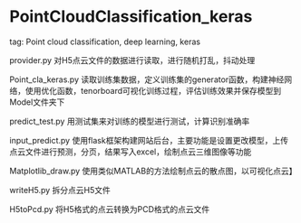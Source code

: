 # PointCloudClassification_keras
tag: Point cloud classification, deep learning, keras

provider.py 对H5点云文件的数据进行读取，进行随机打乱，抖动处理

Point_cla_keras.py 读取训练集数据，定义训练集的generator函数，构建神经网络，使用优化函数，tenorboard可视化训练过程，评估训练效果并保存模型到Model文件夹下

predict_test.py 用测试集来对训练的模型进行测试，计算识别准确率

input_predict.py 使用flask框架构建网站后台，主要功能是设置更改模型，上传点云文件进行预测，分页，结果写入excel，绘制点云三维图像等功能

Matplotlib_draw.py 使用类似MATLAB的方法绘制点云的散点图，以可视化点云】

writeH5.py 拆分点云H5文件

H5toPcd.py 将H5格式的点云转换为PCD格式的点云文件
